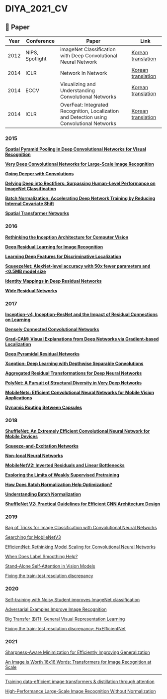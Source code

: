 # DIYA_2021_CV

## 📕 Paper

|Year|Conference|Paper|Link|
|---|---|---|---|
|2012|NIPS, Spotlight|imageNet Classification with Deep Convolutional Neural Network|[Korean translation](https://www.notion.so/imageNet-Classification-with-Deep-Convolutional-Neural-Network-74b0fc38e9af4073b421d284b1f25f60)|
|2014|ICLR|Network In Network|[Korean translation](https://www.notion.so/Network-In-Network-1204aa586bdc4e1eb091ccfa2516a959)|
|2014|ECCV|Visualizing and Understanding Convolutional Networks|[Korean translation](https://www.notion.so/Visualizing-and-Understanding-Convolutional-Networks-00b895b0ca9c49e08cea3689980fbf48)|
|2014|ICLR|OverFeat: Integrated Recognition, Localization and Detection using Convolutional Networks|[Korean translation](https://www.notion.so/OverFeat-Integrated-Recognition-Localization-and-Detection-using-Convolutional-Networks-566b4eac9804469c9e36c5395a7383a2)

### 2015

[**Spatial Pyramid Pooling in Deep Convolutional Networks for Visual Recognition**](https://www.notion.so/Spatial-Pyramid-Pooling-in-Deep-Convolutional-Networks-for-Visual-Recognition-4a8895352109462f92ebc1e86f6dba5d)

[**Very Deep Convolutional Networks for Large-Scale Image Recognition**](https://www.notion.so/Very-Deep-Convolutional-Networks-for-Large-Scale-Image-Recognition-1433b0fdc3ef40b9b2b33a2ee6bea891)

[**Going Deeper with Convolutions**](https://www.notion.so/Going-Deeper-with-Convolutions-d6e3064831d340b9a62a6d51c19f2cec)

[**Delving Deep into Rectifiers: Surpassing Human-Level Performance on ImageNet Classification**](https://www.notion.so/Delving-Deep-into-Rectifiers-Surpassing-Human-Level-Performance-on-ImageNet-Classification-5dc0462fb81747db949bc724a5b8afd0)

[**Batch Normalization: Accelerating Deep Network Training by Reducing Internal Covariate Shift**](https://www.notion.so/Batch-Normalization-Accelerating-Deep-Network-Training-by-Reducing-Internal-Covariate-Shift-df6613cbe9404f919af107c7d20a9f08)

[**Spatial Transformer Networks**](https://www.notion.so/Spatial-Transformer-Networks-839b6a12e69f4cc0ae5c9829c6f03d47)

### 2016

[**Rethinking the Inception Architecture for Computer Vision**](https://www.notion.so/Rethinking-the-Inception-Architecture-for-Computer-Vision-d7b2da742e55418e8856a6c29fc29deb)

[**Deep Residual Learning for Image Recognition**](https://www.notion.so/Deep-Residual-Learning-for-Image-Recognition-5ad0b39db4444e739d6f707707067093)

[**Learning Deep Features for Discriminative Localization**](https://www.notion.so/Learning-Deep-Features-for-Discriminative-Localization-a5acb9db59f043caabf498b4dc94c691)

[**SqueezeNet: AlexNet-level accuracy with 50x fewer parameters and <0.5MB model size**](https://www.notion.so/SqueezeNet-AlexNet-level-accuracy-with-50x-fewer-parameters-and-0-5MB-model-size-2aa832275f6b44feac64bd11d3171fd1)

[**Identity Mappings in Deep Residual Networks**](https://www.notion.so/Identity-Mappings-in-Deep-Residual-Networks-599310352e994685968cc585f0cabd93)

[**Wide Residual Networks**](https://www.notion.so/Wide-Residual-Networks-c2dcbd8dcc2a432cb2613d5cc265428b)

### 2017

[**Inception-v4, Inception-ResNet and the Impact of Residual Connections on Learning**](https://www.notion.so/Inception-v4-Inception-ResNet-and-the-Impact-of-Residual-Connections-on-Learning-622c720280cf472592a981f392bd9c03)

[**Densely Connected Convolutional Networks**](https://www.notion.so/Densely-Connected-Convolutional-Networks-05e53d2598694bb99fff6d7e5cb4c9da)

[**Grad-CAM: Visual Explanations from Deep Networks via Gradient-based Localization**](https://www.notion.so/Grad-CAM-Visual-Explanations-from-Deep-Networks-via-Gradient-based-Localization-433a6764a8814dc9a49a26bac7c755cc)

[**Deep Pyramidal Residual Networks**](https://www.notion.so/Deep-Pyramidal-Residual-Networks-a6001a1851d84292a528f6f18cb95001)

[**Xception: Deep Learning with Depthwise Separable Convolutions**](https://www.notion.so/Xception-Deep-Learning-with-Depthwise-Separable-Convolutions-5818af0061c044f3b88bd4f71d9e765c)

[**Aggregated Residual Transformations for Deep Neural Networks**](https://www.notion.so/Aggregated-Residual-Transformations-for-Deep-Neural-Networks-dbf9287a5edb440cb4b89944a9f54a66)

[**PolyNet: A Pursuit of Structural Diversity in Very Deep Networks**](https://www.notion.so/PolyNet-A-Pursuit-of-Structural-Diversity-in-Very-Deep-Networks-03dbcccd1ab74e51b0dfda93a0a3114a)

[**MobileNets: Efficient Convolutional Neural Networks for Mobile Vision Applications**](https://www.notion.so/MobileNets-Efficient-Convolutional-Neural-Networks-for-Mobile-Vision-Applications-3622fa839f474e88ad20a1fd27800e32)

[**Dynamic Routing Between Capsules**](https://www.notion.so/Dynamic-Routing-Between-Capsules-02be72ea401c47f390c3eac814fc83a8)

### 2018

[**ShuffleNet: An Extremely Efficient Convolutional Neural Network for Mobile Devices**](https://www.notion.so/ShuffleNet-An-Extremely-Efficient-Convolutional-Neural-Network-for-Mobile-Devices-64406878d4a04caa8e6eeda56b83c69f)

[**Squeeze-and-Excitation Networks**](https://www.notion.so/Squeeze-and-Excitation-Networks-9a916233a6a945e68396ecdffca6a858)

[**Non-local Neural Networks**](https://www.notion.so/Non-local-Neural-Networks-99fa2a9d393646af90246a37c0d03f05)

[**MobileNetV2: Inverted Residuals and Linear Bottlenecks**](https://www.notion.so/MobileNetV2-Inverted-Residuals-and-Linear-Bottlenecks-9720a7607f024cb69eabb0ef54907164)

[**Exploring the Limits of Weakly Supervised Pretraining**](https://www.notion.so/Exploring-the-Limits-of-Weakly-Supervised-Pretraining-8aa9db8d23024a8c861930b783b27625)

[**How Does Batch Normalization Help Optimization?**](https://www.notion.so/How-Does-Batch-Normalization-Help-Optimization-e5ff18c092d94021832b192f350ab69a)

[**Understanding Batch Normalization**](https://www.notion.so/Understanding-Batch-Normalization-38516d2f1a024d4699f8a878b6e3a0a8)

[**ShuffleNet V2: Practical Guidelines for Efficient CNN Architecture Design**](https://www.notion.so/ShuffleNet-V2-Practical-Guidelines-for-Efficient-CNN-Architecture-Design-4bb42454f3314d57ac227b72e631b3bd)

### 2019

[Bag of Tricks for Image Classification with Convolutional Neural Networks](https://www.notion.so/Bag-of-Tricks-for-Image-Classification-with-Convolutional-Neural-Networks-e81ae42863d5452a9e8d739c6d7f953b)

[Searching for MobileNetV3](https://www.notion.so/Searching-for-MobileNetV3-03b1798e240d44a98da0050305c34387)

[EfficientNet: Rethinking Model Scaling for Convolutional Neural Networks](https://www.notion.so/EfficientNet-Rethinking-Model-Scaling-for-Convolutional-Neural-Networks-dbad07b6dcc84f3480be869a7b186927)

[When Does Label Smoothing Help?](https://www.notion.so/When-Does-Label-Smoothing-Help-499c58240fc94fa3813804dcfed3e81a)

[Stand-Alone Self-Attention in Vision Models](https://www.notion.so/Stand-Alone-Self-Attention-in-Vision-Models-7943de8101644322b3a449bc7b8646ef)

[Fixing the train-test resolution discrepancy](https://www.notion.so/Fixing-the-train-test-resolution-discrepancy-c5361686c90544d7b30fdb79b62ebbcd)

### 2020

[Self-training with Noisy Student improves ImageNet classification](https://www.notion.so/Self-training-with-Noisy-Student-improves-ImageNet-classification-8ae35f49144f46469c8ef67118d1db91)

[Adversarial Examples Improve Image Recognition](https://www.notion.so/Adversarial-Examples-Improve-Image-Recognition-bf802d61fead4686a36d562a680f9655)

[Big Transfer (BiT): General Visual Representation Learning](https://www.notion.so/Big-Transfer-BiT-General-Visual-Representation-Learning-d81a0b0bade141aa9ae6f06458a0d050)

[Fixing the train-test resolution discrepancy: FixEfficientNet](https://www.notion.so/Fixing-the-train-test-resolution-discrepancy-FixEfficientNet-1b752988a8254996a2bd4bc7fd3284fc)

### 2021

[Sharpness-Aware Minimization for Efficiently Improving Generalization](https://www.notion.so/Sharpness-Aware-Minimization-for-Efficiently-Improving-Generalization-564eeafb95274c3ca309ee9e10b2d1a6)

[An Image is Worth 16x16 Words: Transformers for Image Recognition at Scale](https://www.notion.so/An-Image-is-Worth-16x16-Words-Transformers-for-Image-Recognition-at-Scale-3f65fe916c0b4d52a86adde2a94b48b4)

---

[Training data-efficient image transformers & distillation through attention](https://www.notion.so/Training-data-efficient-image-transformers-distillation-through-attention-f3311d82d37548d7a651a1ad991ea3d9)

[High-Performance Large-Scale Image Recognition Without Normalization](https://www.notion.so/High-Performance-Large-Scale-Image-Recognition-Without-Normalization-da5ec8784e804ca88da63c077b221193)
